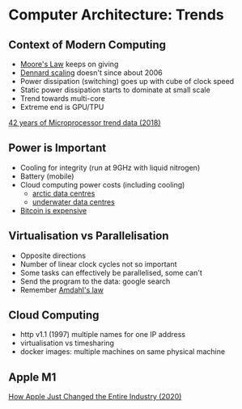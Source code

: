 

# Computer Architecture: Trends 


## Context of Modern Computing


- [Moore's Law](https://en.wikipedia.org/wiki/Moore%27s_law) keeps on giving
- [Dennard scaling](https://en.wikipedia.org/wiki/Dennard_scaling) doesn't since about 2006
- Power dissipation (switching) goes up with cube of clock speed
- Static power dissipation starts to dominate at small scale
- Trend towards multi-core
- Extreme end is GPU/TPU



[42 years of Microprocessor trend data (2018)](https://www.karlrupp.net/2018/02/42-years-of-microprocessor-trend-data/)


## Power is Important


- Cooling for integrity (run at 9GHz with liquid nitrogen)
- Battery (mobile)
- Cloud computing power costs (including cooling)
  - [arctic data centres](https://www.bbc.co.uk/news/technology-40922048)
  - [underwater data centres](https://www.bbc.co.uk/news/technology-44368813)
- [Bitcoin is expensive](https://www.bbc.co.uk/news/technology-56012952)



## Virtualisation vs Parallelisation

- Opposite directions
- Number of linear clock cycles not so important
- Some tasks can effectively be parallelised, some can't
- Send the program to the data: google search
- Remember [Amdahl's law](https://en.wikipedia.org/wiki/Amdahl%27s_law)


## Cloud Computing

- http v1.1 (1997) multiple names for one IP address
- virtualisation vs timesharing
- docker images: multiple machines on same physical machine


## Apple M1

[How Apple Just Changed the Entire Industry (2020)](https://www.youtube.com/watch?v=OuF9weSkS68)


